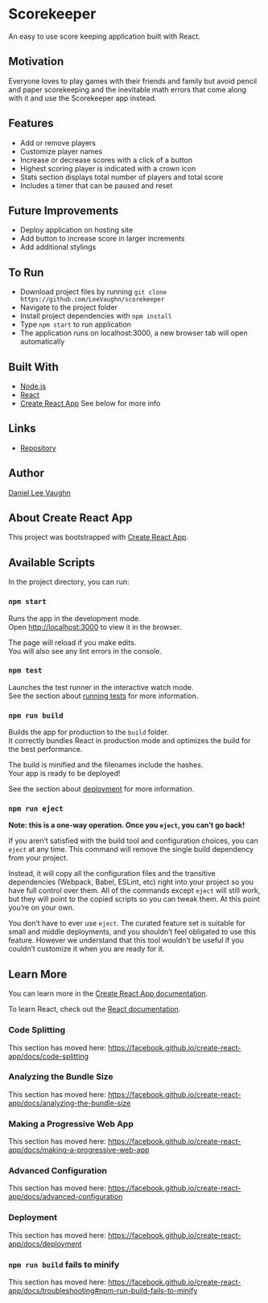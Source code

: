 # Scorekeeper

An easy to use score keeping application built with React.

## Motivation

Everyone loves to play games with their friends and family but avoid pencil and paper scorekeeping and the inevitable math
errors that come along with it and use the Scorekeeper app instead.

## Features

* Add or remove players
* Customize player names
* Increase or decrease scores with a click of a button
* Highest scoring player is indicated with a crown icon
* Stats section displays total number of players and total score
* Includes a timer that can be paused and reset

## Future Improvements

* Deploy application on hosting site
* Add button to increase score in larger increments
* Add additional stylings

## To Run

* Download project files by running ```git clone https://github.com/LeeVaughn/scorekeeper```
* Navigate to the project folder
* Install project dependencies with ```npm install```
* Type ```npm start``` to run application
* The application runs on localhost:3000, a new browser tab will open automatically

## Built With

* [Node.js](https://nodejs.org/en/)
* [React](https://reactjs.org/)
* [Create React App](https://github.com/facebook/create-react-app) See below for more info

## Links

* [Repository](https://github.com/LeeVaughn/scorekeeper)

## Author

[Daniel Lee Vaughn](https://github.com/LeeVaughn)

## About Create React App

This project was bootstrapped with [Create React App](https://github.com/facebook/create-react-app).

## Available Scripts

In the project directory, you can run:

### `npm start`

Runs the app in the development mode.<br>
Open [http://localhost:3000](http://localhost:3000) to view it in the browser.

The page will reload if you make edits.<br>
You will also see any lint errors in the console.

### `npm test`

Launches the test runner in the interactive watch mode.<br>
See the section about [running tests](https://facebook.github.io/create-react-app/docs/running-tests) for more information.

### `npm run build`

Builds the app for production to the `build` folder.<br>
It correctly bundles React in production mode and optimizes the build for the best performance.

The build is minified and the filenames include the hashes.<br>
Your app is ready to be deployed!

See the section about [deployment](https://facebook.github.io/create-react-app/docs/deployment) for more information.

### `npm run eject`

**Note: this is a one-way operation. Once you `eject`, you can’t go back!**

If you aren’t satisfied with the build tool and configuration choices, you can `eject` at any time. This command will remove the single build dependency from your project.

Instead, it will copy all the configuration files and the transitive dependencies (Webpack, Babel, ESLint, etc) right into your project so you have full control over them. All of the commands except `eject` will still work, but they will point to the copied scripts so you can tweak them. At this point you’re on your own.

You don’t have to ever use `eject`. The curated feature set is suitable for small and middle deployments, and you shouldn’t feel obligated to use this feature. However we understand that this tool wouldn’t be useful if you couldn’t customize it when you are ready for it.

## Learn More

You can learn more in the [Create React App documentation](https://facebook.github.io/create-react-app/docs/getting-started).

To learn React, check out the [React documentation](https://reactjs.org/).

### Code Splitting

This section has moved here: https://facebook.github.io/create-react-app/docs/code-splitting

### Analyzing the Bundle Size

This section has moved here: https://facebook.github.io/create-react-app/docs/analyzing-the-bundle-size

### Making a Progressive Web App

This section has moved here: https://facebook.github.io/create-react-app/docs/making-a-progressive-web-app

### Advanced Configuration

This section has moved here: https://facebook.github.io/create-react-app/docs/advanced-configuration

### Deployment

This section has moved here: https://facebook.github.io/create-react-app/docs/deployment

### `npm run build` fails to minify

This section has moved here: https://facebook.github.io/create-react-app/docs/troubleshooting#npm-run-build-fails-to-minify
